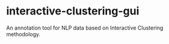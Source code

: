 # interactive-clustering-gui
An annotation tool for NLP data based on Interactive Clustering methodology.
